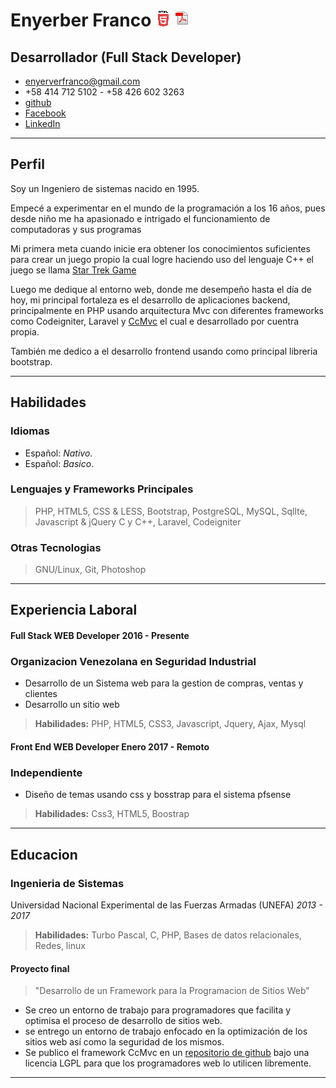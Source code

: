 
# Enyerber Franco                                                                 [![CcMvc](images/html.gif "CcMvc")](https://ever23.github.io/Curriculum/) [![CcMvc](images/pdf.gif "CcMvc")](https://ever23.github.io/Curriculum/Curriculum%20Enyerber%20Franco.pdf)
## Desarrollador (Full Stack Developer)

- [enyerverfranco@gmail.com](enyerverfranco@gmail.com "gmail") 
- +58 414 712 5102 - +58 426 602 3263
- [github](https://github.com/ever23 "Github") 
- [Facebook](https://facebook.com/enyerber.franco "Facebook") 
- [LinkedIn](https://www.linkedin.com/in/enyerber-franco-quintero-a54b48126 "LinkedIn") 
---

## Perfil
Soy un Ingeniero de sistemas nacido en 1995. 

Empecé a experimentar en el mundo de la programación a los 16 años, pues desde niño me ha apasionado e intrigado el funcionamiento de computadoras y sus programas

Mi primera meta cuando inicie era obtener los conocimientos suficientes para crear un juego propio la cual logre haciendo uso del lenguaje C++ el juego se llama [Star Trek Game](https://github.com/ever23/StarTrek-game "Star Trek Game") 

Luego me dedique al  entorno web, donde me desempeño hasta el día de hoy, mi principal fortaleza es el desarrollo de aplicaciones backend, principalmente en PHP usando arquitectura Mvc con diferentes frameworks como Codeigniter, Laravel y [CcMvc](https://github.com/ever23/CcMvc/ "CcMvc") el cual e desarrollado por cuentra propia.

También me dedico a el desarrollo frontend usando como principal libreria bootstrap.

---

## Habilidades

### Idiomas
- Español: *Nativo*.
- Español: *Basico*.

### Lenguajes y Frameworks Principales
> PHP, HTML5, CSS & LESS, Bootstrap, PostgreSQL, MySQL, SqlIte, Javascript & jQuery
> C y C++, Laravel, Codeigniter


### Otras Tecnologias
> GNU/Linux, Git, Photoshop

---

## Experiencia Laboral

#### Full Stack WEB Developer               2016 - Presente
### Organizacion Venezolana en Seguridad Industrial

- Desarrollo de un Sistema web para la gestion de compras, ventas y clientes
- Desarrollo un sitio web

> **Habilidades:** PHP, HTML5, CSS3, Javascript, Jquery, Ajax, Mysql


#### Front End WEB Developer                 Enero 2017 - Remoto
### Independiente

- Diseño de temas usando css y bosstrap para el sistema pfsense

> **Habilidades:** Css3, HTML5, Boostrap


---

## Educacion

### Ingenieria de Sistemas

Universidad Nacional Experimental de las Fuerzas Armadas (UNEFA)
*2013 - 2017*

> **Habilidades:** Turbo Pascal, C, PHP, Bases de datos relacionales, Redes, linux



#### Proyecto final

> "Desarrollo de un Framework para la Programacion de Sitios Web"


* Se creo un entorno de trabajo para programadores que facilita y optimisa el proceso de desarrollo de sitios web.
* se entrego un entorno de trabajo enfocado en la optimización de los sitios web así como la seguridad de los mismos.
* Se publico el framework CcMvc en un [repositorio de github](https://github.com/ever23/CcMvc "CcMvc")  bajo una licencia LGPL para que los programadores web lo utilicen libremente.



---
